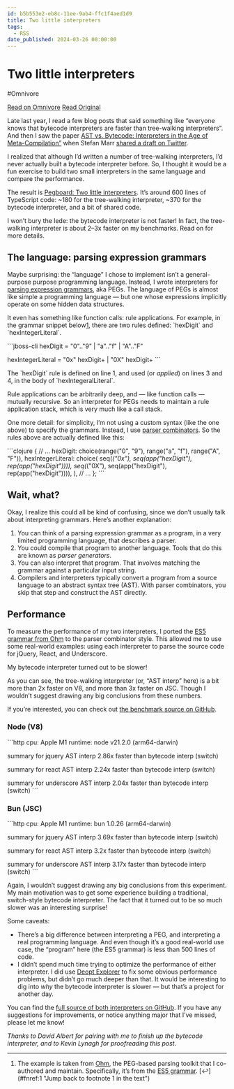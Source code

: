 ```yaml
---
id: b5b553e2-eb8c-11ee-9ab4-ffc1f4aed1d9
title: Two little interpreters
tags:
  - RSS
date_published: 2024-03-26 00:00:00
---
```


# Two little interpreters
#Omnivore

[Read on Omnivore](https://omnivore.app/me/two-little-interpreters-18e7b8fd1e6)
[Read Original](https://dubroy.com/blog/two-little-interpreters/)



Late last year, I read a few blog posts that said something like “everyone knows that bytecode interpreters are faster than tree-walking interpreters”. And then I saw the paper [AST vs. Bytecode: Interpreters in the Age of Meta-Compilation”](https:&#x2F;&#x2F;stefan-marr.de&#x2F;downloads&#x2F;oopsla23-larose-et-al-ast-vs-bytecode-interpreters-in-the-age-of-meta-compilation.pdf) when Stefan Marr [shared a draft on Twitter](https:&#x2F;&#x2F;twitter.com&#x2F;smarr&#x2F;status&#x2F;1691036663764430848).

I realized that although I’d written a number of tree-walking interpreters, I’d never actually built a bytecode interpreter before. So, I thought it would be a fun exercise to build two small interpreters in the same language and compare the performance.

The result is [Pegboard: Two little interpreters](https:&#x2F;&#x2F;github.com&#x2F;pdubroy&#x2F;pegboard). It’s around 600 lines of TypeScript code: \~180 for the tree-walking interpreter, \~370 for the bytecode interpreter, and a bit of shared code.

I won’t bury the lede: the bytecode interpreter is not faster! In fact, the tree-walking interpreter is about 2–3x faster on my benchmarks. Read on for more details.

## The language: parsing expression grammars

Maybe surprising: the “language” I chose to implement isn’t a general-purpose purpose programming language. Instead, I wrote interpreters for [parsing expression grammars](https:&#x2F;&#x2F;en.wikipedia.org&#x2F;wiki&#x2F;Parsing%5Fexpression%5Fgrammar), aka PEGs. The language of PEGs is almost like simple a programming language — but one whose expressions implicitly operate on some hidden data structures.

It even has something like function calls: rule applications. For example, in the grammar snippet below[1](#fn:1), there are two rules defined: &#x60;hexDigit&#x60; and &#x60;hexIntegerLiteral&#x60;.

&#x60;&#x60;&#x60;jboss-cli
  hexDigit &#x3D; &quot;0&quot;..&quot;9&quot; | &quot;a&quot;..&quot;f&quot; | &quot;A&quot;..&quot;F&quot;

  hexIntegerLiteral &#x3D; &quot;0x&quot; hexDigit+
                    | &quot;0X&quot; hexDigit+
&#x60;&#x60;&#x60;

The &#x60;hexDigit&#x60; rule is defined on line 1, and used (or _applied_) on lines 3 and 4, in the body of &#x60;hexIntegeralLiteral&#x60;.

Rule applications can be arbitrarily deep, and — like function calls — mutually recursive. So an interpreter for PEGs needs to maintain a rule application stack, which is very much like a call stack.

One more detail: for simplicity, I’m not using a custom syntax (like the one above) to specify the grammars. Instead, I use [parser combinators](https:&#x2F;&#x2F;en.wikipedia.org&#x2F;wiki&#x2F;Parser%5Fcombinator). So the rules above are actually defined like this:

&#x60;&#x60;&#x60;clojure
{
  &#x2F;&#x2F; ...
  hexDigit: choice(range(&quot;0&quot;, &quot;9&quot;), range(&quot;a&quot;, &quot;f&quot;), range(&quot;A&quot;, &quot;F&quot;)),
  hexIntegerLiteral: choice(
    seq(_(&quot;0x&quot;), seq(app(&quot;hexDigit&quot;), rep(app(&quot;hexDigit&quot;)))),
    seq(_(&quot;0X&quot;), seq(app(&quot;hexDigit&quot;), rep(app(&quot;hexDigit&quot;)))),
  ),
  &#x2F;&#x2F; ...
};
&#x60;&#x60;&#x60;

## Wait, what?

Okay, I realize this could all be kind of confusing, since we don’t usually talk about interpreting grammars. Here’s another explanation:

1. You can think of a parsing expression grammar as a program, in a very limited programming language, that describes a parser.
2. You could compile that program to another language. Tools that do this are known as _parser generators_.
3. You can also interpret that program. That involves matching the grammar against a particular input string.
4. Compilers and interpreters typically convert a program from a source language to an abstract syntax tree (AST). With parser combinators, you skip that step and construct the AST directly.

## Performance

To measure the performance of my two interpreters, I ported the [ES5 grammar from Ohm](https:&#x2F;&#x2F;ohmjs.org&#x2F;editor&#x2F;#0a9a649c3c630fd0a470ba6cb75393fe) to the parser combinator style. This allowed me to use some real-world examples: using each interpreter to parse the source code for jQuery, React, and Underscore.

My bytecode interpreter turned out to be slower!

As you can see, the tree-walking interpreter (or, “AST interp” here) is a bit more than 2x faster on V8, and more than 3x faster on JSC. Though I wouldn’t suggest drawing any big conclusions from these numbers.

If you’re interested, you can check out [the benchmark source on GitHub](https:&#x2F;&#x2F;github.com&#x2F;pdubroy&#x2F;pegboard&#x2F;blob&#x2F;main&#x2F;scripts&#x2F;bench.ts).

### Node (V8)

&#x60;&#x60;&#x60;http
cpu: Apple M1
runtime: node v21.2.0 (arm64-darwin)

summary for jquery
  AST interp
   2.86x faster than bytecode interp (switch)

summary for react
  AST interp
   2.24x faster than bytecode interp (switch)

summary for underscore
  AST interp
   2.04x faster than bytecode interp (switch)
&#x60;&#x60;&#x60;

### Bun (JSC)

&#x60;&#x60;&#x60;http
cpu: Apple M1
runtime: bun 1.0.26 (arm64-darwin)

summary for jquery
  AST interp
   3.69x faster than bytecode interp (switch)

summary for react
  AST interp
   3.2x faster than bytecode interp (switch)

summary for underscore
  AST interp
   3.17x faster than bytecode interp (switch)
&#x60;&#x60;&#x60;

Again, I wouldn’t suggest drawing any big conclusions from this experiment. My main motivation was to get some experience building a traditional, switch-style bytecode interpreter. The fact that it turned out to be so much slower was an interesting surprise!

Some caveats:

* There’s a big difference between interpreting a PEG, and interpreting a real programming language. And even though it’s a good real-world use case, the “program” here (the ES5 grammar) is less than 500 lines of code.
* I didn’t spend much time trying to optimize the performance of either interpreter. I did use [Deopt Explorer](https:&#x2F;&#x2F;github.com&#x2F;microsoft&#x2F;deoptexplorer-vscode) to fix some obvious performance problems, but didn’t go much deeper than that. It would be interesting to dig into _why_ the bytecode interpreter is slower — but that’s a project for another day.

You can find the [full source of both interpreters on GitHub](https:&#x2F;&#x2F;github.com&#x2F;pdubroy&#x2F;pegboard&#x2F;). If you have any suggestions for improvements, or notice anything major that I’ve missed, please let me know!

_Thanks to David Albert for pairing with me to finish up the bytecode interpreter, and to Kevin Lynagh for proofreading this post._

---

1. The example is taken from [Ohm](https:&#x2F;&#x2F;ohmjs.org&#x2F;), the PEG-based parsing toolkit that I co-authored and maintain. Specifically, it’s from the [ES5 grammar](https:&#x2F;&#x2F;github.com&#x2F;ohmjs&#x2F;ohm&#x2F;blob&#x2F;main&#x2F;examples&#x2F;ecmascript&#x2F;src&#x2F;es5.ohm). [↩](#fnref:1 &quot;Jump back to footnote 1 in the text&quot;)